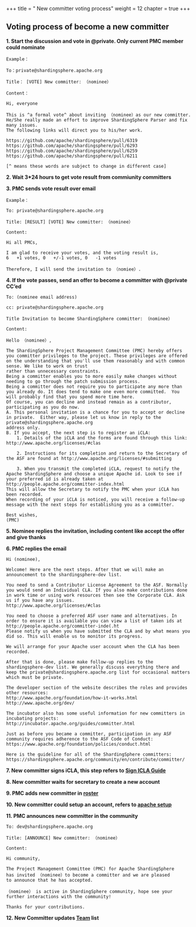 +++ 
title = " New committer voting process" 
weight = 12
chapter = true 
+++

## Voting process of become a new committer

**1. Start the discussion and vote in @private. Only current PMC member could nominate**

```
Example：

To：private@shardingsphere.apache.org

Title： [VOTE] New committer: （nominee）

Content：

Hi, everyone

This is ^a formal vote^ about inviting （nominee）as our new committer. 
He/She really made an effort to improve ShardingSphere Parser and fix many issues. 
The following links will direct you to his/her work.

https://github.com/apache/shardingsphere/pull/6319
https://github.com/apache/shardingsphere/pull/6293
https://github.com/apache/shardingsphere/pull/6259
https://github.com/apache/shardingsphere/pull/6211

[^ means these words are subject to change in different case]
```

**2. Wait 3*24 hours to get vote result from commiunity committers**

**3. PMC sends vote result over email**

```
Example：

To: private@shardingsphere.apache.org

Title: [RESULT] [VOTE] New committer: （nominee）

Content:

Hi all PMCs, 

I am glad to receive your votes, and the voting result is,
6   +1 votes, 0   +/-1 votes, 0   -1 votes

Therefore, I will send the invitation to （nomiee）.
```

**4. If the vote passes, send an offer to become a committer with @private CC’ed**

```
To: (nominee email address)

cc: private@shardingsphere.apache.org

Title Invitation to become ShardingSphere committer: （nominee）

Content:

Hello （nominee）,

The ShardingSphere Project Management Committee (PMC) hereby offers you committer privileges to the project. These privileges are offered on the understanding that you'll use them reasonably and with common sense. We like to work on trust
rather than unnecessary constraints.
Being a committer enables you to more easily make changes without needing to go through the patch submission process.
Being a committer does not require you to participate any more than you already do. It does tend to make one even more committed.  You will probably find that you spend more time here.
Of course, you can decline and instead remain as a contributor, participating as you do now.
A. This personal invitation is a chance for you to accept or decline in private.  Either way, please let us know in reply to the private@shardingsphere.apache.org 
address only.
B. If you accept, the next step is to register an iCLA:
    1. Details of the iCLA and the forms are found through this link: http://www.apache.org/licenses/#clas

    2. Instructions for its completion and return to the Secretary of the ASF are found at http://www.apache.org/licenses/#submitting

    3. When you transmit the completed iCLA, request to notify the Apache ShardingSphere and choose a unique Apache id. Look to see if your preferred id is already taken at http://people.apache.org/committer-index.html        
This will allow the Secretary to notify the PMC when your iCLA has been recorded.
When recording of your iCLA is noticed, you will receive a follow-up message with the next steps for establishing you as a committer.

Best wishes,
(PMC)

```
**5. Nominee replies the invitation, including content like accept the offer and give thanks**

**6. PMC replies the email**
```
Hi (nominee),

Welcome! Here are the next steps. After that we will make an announcement to the shardingsphere-dev list.

You need to send a Contributor License Agreement to the ASF. Normally you would send an Individual CLA. If you also make contributions done in work time or using work resources then see the Corporate CLA. Ask us if you have any issues. 
http://www.apache.org/licenses/#clas

You need to choose a preferred ASF user name and alternatives. In order to ensure it is available you can view a list of taken ids at
http://people.apache.org/committer-inde(.ht
Please notify us when you have submitted the CLA and by what means you did so. This will enable us to monitor its progress.

We will arrange for your Apache user account when the CLA has been recorded.

After that is done, please make follow-up replies to the shardingsphere-dev list. We generally discuss everything there and keep the private@shardingsphere.apache.org list for occasional matters which must be private.

The developer section of the website describes the roles and provides other resources:
http://www.apache.org/foundation/how-it-works.html
http://www.apache.org/dev/

The incubator also has some useful information for new committers in incubating projects:
http://incubator.apache.org/guides/committer.html

Just as before you became a committer, participation in any ASF community requires adherence to the ASF Code of Conduct:
https://www.apache.org/foundation/policies/conduct.html

Here is the guideline for all of the ShardingSphere committers:
https://shardingsphere.apache.org/community/en/contribute/committer/
```
**7. New committer signs iCLA, this step refers to [Sign ICLA Guide](https://shardingsphere.apache.org/community/en/contribute/icla/)**

**8. New committer waits for secretary to create a new account**

**9. PMC adds new committer in [roster](https://whimsy.apache.org/roster/committee/shardingsphere)**

**10. New committer could setup an account, refers to [apache setup](https://gitbox.apache.org/setup/)**

**11. PMC announces new committer in the community**  

```
To: dev@shardingsphere.apache.org

Title: [ANNOUNCE] New committer: （nominee）

Content:

Hi community,

The Project Management Committee (PMC) for Apache ShardingSphere
has invited （nominee）to become a committer and we are pleased 
to announce that he has accepted.

（nominee） is active in ShardingSphere community, hope see your further interactions with the community! 

Thanks for your contributions.
```

**12. New Committer updates [Team](/en/team/) list**

